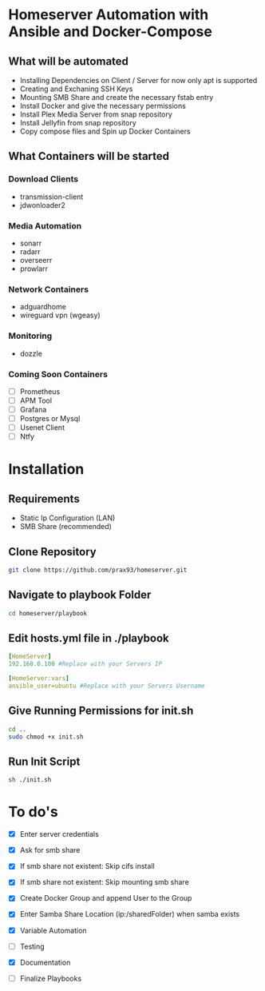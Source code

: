 # Homeserver Automation with Ansible and Docker-Compose 

## What will be automated
- Installing Dependencies on Client / Server for now only apt is supported
- Creating and Exchaning SSH Keys
- Mounting SMB Share and create the necessary fstab entry
- Install Docker and give the necessary permissions
- Install Plex Media Server from snap repository
- Install Jellyfin from snap repository
- Copy compose files and Spin up Docker Containers

## What Containers will be started

### Download Clients
- transmission-client
- jdwonloader2

### Media Automation
- sonarr
- radarr
- overseerr
- prowlarr

### Network Containers
- adguardhome
- wireguard vpn (wgeasy)

### Monitoring
- dozzle

### Coming Soon Containers
- [ ] Prometheus
- [ ] APM Tool
- [ ] Grafana
- [ ] Postgres or Mysql
- [ ] Usenet Client
- [ ] Ntfy

# Installation
## Requirements
- Static Ip Configuration (LAN)
- SMB Share (recommended)

## Clone Repository

```bash
git clone https://github.com/prax93/homeserver.git
```

## Navigate to playbook Folder 

```bash
cd homeserver/playbook
```

## Edit hosts.yml file in ./playbook
```yaml
[HomeServer]
192.168.0.100 #Replace with your Servers IP

[HomeServer:vars]
ansible_user=ubuntu #Replace with your Servers Username
```

## Give Running Permissions for init.sh
```bash
cd ..
sudo chmod +x init.sh
```

## Run Init Script
```bash
sh ./init.sh
```


# To do's
- [x] Enter server credentials
- [x] Ask for smb share
- [x] If smb share not existent: Skip cifs install
- [x] If smb share not existent: Skip mounting smb share
- [x] Create Docker Group and append User to the Group
- [x] Enter Samba Share Location (ip:/sharedFolder) when samba exists
- [x] Variable Automation
- [ ] Testing
- [x] Documentation
- [ ] Finalize Playbooks

